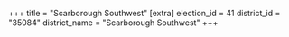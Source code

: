 +++
title = "Scarborough Southwest"
[extra]
election_id = 41
district_id = "35084"
district_name = "Scarborough Southwest"
+++
